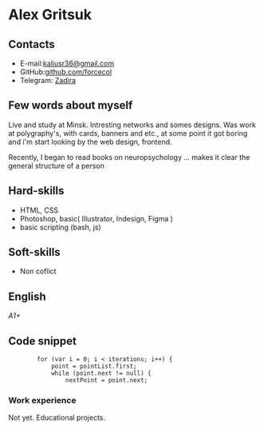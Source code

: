 # Alex Gritsuk

## Contacts

 * E-mail:[kaliusr36@gmail.com](kaliusr36@gmail.com)
 * GitHub:[github.com/forcecol](https://github.com/forcecol)
 * Telegram: [Zadira](https://t.me/UPTTY)

## Few words about myself

Live and study at Minsk. Intresting networks and somes designs.
Was work at polygraphy's, with cards, banners and etc., at some point it got boring and i'm start looking by the web design, frontend.

Recently, I began to read books on neuropsychology ... makes it clear the general structure of a person

## Hard-skills

 + HTML, CSS
 + Photoshop, basic( Illustrator, Indesign, Figma )
 + basic scripting (bash, js)

## Soft-skills

+ Non coflict

## English

*A1+*

## Code snippet

```
		for (var i = 0; i < iterations; i++) {
			point = pointList.first;
			while (point.next != null) {
				nextPoint = point.next;
```

### Work experience

Not yet. Educational projects.

